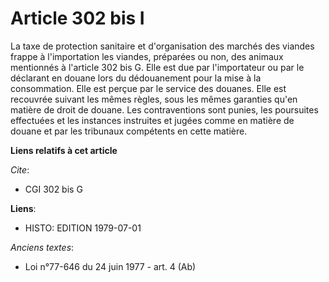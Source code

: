 # Article 302 bis I

La taxe de protection sanitaire et d'organisation des marchés des viandes frappe à l'importation les viandes, préparées ou
non, des animaux mentionnés à l'article 302 bis G. Elle est due par l'importateur ou par le déclarant en douane lors du
dédouanement pour la mise à la consommation. Elle est perçue par le service des douanes. Elle est recouvrée suivant les mêmes
règles, sous les mêmes garanties qu'en matière de droit de douane. Les contraventions sont punies, les poursuites effectuées
et les instances instruites et jugées comme en matière de douane et par les tribunaux compétents en cette matière.

**Liens relatifs à cet article**

_Cite_:

  - CGI 302 bis G

**Liens**:

  - HISTO: EDITION 1979-07-01

_Anciens textes_:

  - Loi n°77-646 du 24 juin 1977 - art. 4 (Ab)
